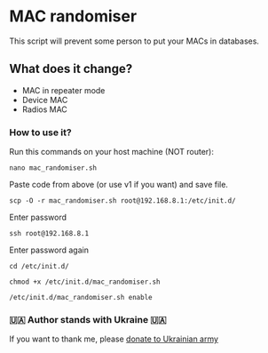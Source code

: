 # MAC randomiser
This script will prevent some person to put your MACs in databases.

## What does it change?
- MAC in repeater mode
- Device MAC
- Radios MAC

### How to use it?

Run this commands on your host machine (NOT router):

```
nano mac_randomiser.sh
```

Paste code from above (or use v1 if you want) and save file.

```
scp -O -r mac_randomiser.sh root@192.168.8.1:/etc/init.d/
```

Enter password

```
ssh root@192.168.8.1
```

Enter password again

```
cd /etc/init.d/
```

```
chmod +x /etc/init.d/mac_randomiser.sh
```

```
/etc/init.d/mac_randomiser.sh enable
```

### 🇺🇦 Author stands with Ukraine 🇺🇦
If you want to thank me, please [donate to Ukrainian army](https://war.ukraine.ua)
